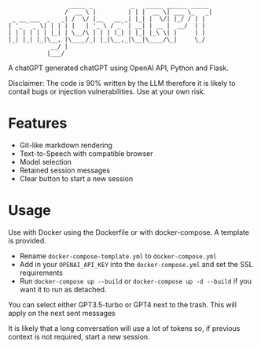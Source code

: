 ```
                 _____ _           _   _____ ______ _____ 
                /  __ \ |         | | |  __ \| ___ \_   _|
 _ __ ___  _   _| /  \/ |__   __ _| |_| |  \/| |_/ / | |  
| '_ ` _ \| | | | |   | '_ \ / _` | __| | __ |  __/  | |  
| | | | | | |_| | \__/\ | | | (_| | |_| |_\ \| |     | |  
|_| |_| |_|\__, |\____/_| |_|\__,_|\__|\____/\_|     \_/  
            __/ |                                         
           |___/                                         
```

A chatGPT generated chatGPT using OpenAI API, Python and Flask.

Disclaimer: The code is 90% written by the LLM therefore it is likely to contail bugs or injection vulnerabilities. Use at your own risk.

# Features
- Git-like markdown rendering
- Text-to-Speech with compatible browser
- Model selection
- Retained session messages 
- Clear button to start a new session

# Usage
Use with Docker using the Dockerfile or with docker-compose. A template is provided.
- Rename `docker-compose-template.yml` to `docker-compose.yml`
- Add in your `OPENAI_API_KEY` into the `docker-compose.yml` and set the SSL requirements
- Run `docker-compose up --build` or `docker-compose up -d --build` if you want it to run as detached.

You can select either GPT3.5-turbo or GPT4 next to the trash. This will apply on the next sent messages

It is likely that a long conversation will use a lot of tokens so, if previous context is not required, start a new session.